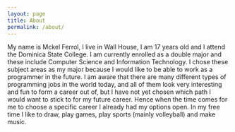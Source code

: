 ```yaml
---
layout: page
title: About
permalink: /about/
---
```


My name is Mckel Ferrol, I live in Wall House, I am 17 years old and I attend the Dominica State College. I am currently enrolled as a double major and these include Computer Science and Information Technology. I chose these subject areas as my major because I would like to be able to work as a programmer in the future. I am aware that there are many different types of programming jobs in the world today, and all of them look very interesting and fun to form a career out of, but I have not yet chosen which path I would want to stick to for my future career. Hence when the time comes for me to choose a specific career I already had my options open. In my free time I like to draw, play games, play sports (mainly volleyball) and make music. 

